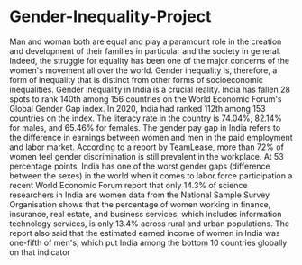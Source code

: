 # Gender-Inequality-Project
Man and woman both are equal and play a paramount role in the creation and 
development of their families in particular and the society in general. Indeed, the struggle 
for equality has been one of the major concerns of the women's movement all over the 
world. Gender inequality is, therefore, a form of inequality that is distinct from other forms 
of socioeconomic inequalities. Gender inequality in India is a crucial reality.
India has fallen 28 spots to rank 140th among 156 countries on the World Economic Forum's Global Gender Gap index. In 2020, India had ranked 112th among 153 countries on the index. The literacy rate in the country is 74.04%, 82.14% for males, and 65.46% for females.
The gender pay gap in India refers to the difference in earnings between women and 
men in the paid employment and labor market. According to a report by TeamLease, more 
than 72% of women feel gender discrimination is still prevalent in the workplace. At 53 
percentage points, India has one of the worst gender gaps (difference between the sexes) 
in the world when it comes to labor force participation a recent World Economic Forum 
report that only 14.3% of science researchers in India are women data from the National 
Sample Survey Organisation shows that the percentage of women working in finance, 
insurance, real estate, and business services, which includes information technology 
services, is only 13.4% across rural and urban populations. The report also said that the 
estimated earned income of women in India was one-fifth of men's, which put India among 
the bottom 10 countries globally on that indicator
